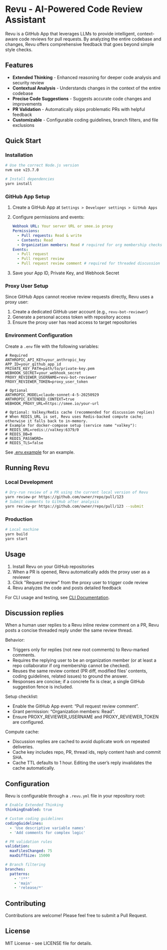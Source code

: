# Revu - AI-Powered Code Review Assistant

Revu is a GitHub App that leverages LLMs to provide intelligent, context-aware code reviews for pull requests. By analyzing the entire codebase and changes, Revu offers comprehensive feedback that goes beyond simple style checks.

## Features

- **Extended Thinking** - Enhanced reasoning for deeper code analysis and security review
- **Contextual Analysis** - Understands changes in the context of the entire codebase
- **Precise Code Suggestions** - Suggests accurate code changes and improvements
- **PR Validation** - Automatically skips problematic PRs with helpful feedback
- **Customizable** - Configurable coding guidelines, branch filters, and file exclusions

## Quick Start

### Installation

```bash
# Use the correct Node.js version
nvm use v23.7.0

# Install dependencies
yarn install
```

### GitHub App Setup

1. Create a GitHub App at `Settings > Developer settings > GitHub Apps`
1. Configure permissions and events:

   ```yaml
   Webhook URL: Your server URL or smee.io proxy
   Permissions:
     - Pull requests: Read & write
     - Contents: Read
     - Organization members: Read # required for org membership checks
   Events:
     - Pull request
     - Pull request review
     - Pull request review comment # required for threaded discussion replies
   ```

1. Save your App ID, Private Key, and Webhook Secret

### Proxy User Setup

Since GitHub Apps cannot receive review requests directly, Revu uses a proxy user:

1. Create a dedicated GitHub user account (e.g., `revu-bot-reviewer`)
2. Generate a personal access token with repository access
3. Ensure the proxy user has read access to target repositories

### Environment Configuration

Create a `.env` file with the following variables:

```env
# Required
ANTHROPIC_API_KEY=your_anthropic_key
APP_ID=your_github_app_id
PRIVATE_KEY_PATH=path/to/private-key.pem
WEBHOOK_SECRET=your_webhook_secret
PROXY_REVIEWER_USERNAME=revu-bot-reviewer
PROXY_REVIEWER_TOKEN=proxy_user_token

# Optional
ANTHROPIC_MODEL=claude-sonnet-4-5-20250929
ANTHROPIC_EXTENDED_CONTEXT=true
WEBHOOK_PROXY_URL=https://smee.io/your-url

# Optional: Valkey/Redis cache (recommended for discussion replies)
# When REDIS_URL is set, Revu uses Redis-backed compute cache; otherwise it falls back to in-memory.
# Example for docker-compose setup (service name "valkey"):
# REDIS_URL=redis://valkey:6379/0
# REDIS_DB=0
# REDIS_PASSWORD=
# REDIS_TLS=false
```

See [.env.example](.env.example) for an example.

## Running Revu

### Local Development

```bash
# Dry-run review of a PR using the current local version of Revu
yarn review-pr https://github.com/owner/repo/pull/123
# Submit comments to GitHub after analysis
yarn review-pr https://github.com/owner/repo/pull/123 --submit
```

### Production

```bash
# Local machine
yarn build
yarn start
```

## Usage

1. Install Revu on your GitHub repositories
2. When a PR is opened, Revu automatically adds the proxy user as a reviewer
3. Click "Request review" from the proxy user to trigger code review
4. Revu analyzes the code and posts detailed feedback

For CLI usage and testing, see [CLI Documentation](docs/cli-usage.md).

## Discussion replies

When a human user replies to a Revu inline review comment on a PR, Revu posts a concise threaded reply under the same review thread.

Behavior:

- Triggers only for replies (not new root comments) to Revu-marked comments.
- Requires the replying user to be an organization member (or at least a repo collaborator if org membership cannot be checked).
- Reuses the same review context (PR diff, modified files’ contents, coding guidelines, related issues) to ground the answer.
- Responses are concise; if a concrete fix is clear, a single GitHub suggestion fence is included.

Setup checklist:

- Enable the GitHub App event: “Pull request review comment”.
- Grant permission: “Organization members: Read”.
- Ensure PROXY_REVIEWER_USERNAME and PROXY_REVIEWER_TOKEN are configured.

Compute cache:

- Discussion replies are cached to avoid duplicate work on repeated deliveries.
- Cache key includes repo, PR, thread ids, reply content hash and commit SHA.
- Cache TTL defaults to 1 hour. Editing the user’s reply invalidates the cache automatically.

## Configuration

Revu is configurable through a `.revu.yml` file in your repository root:

```yaml
# Enable Extended Thinking
thinkingEnabled: true

# Custom coding guidelines
codingGuidelines:
  - 'Use descriptive variable names'
  - 'Add comments for complex logic'

# PR validation rules
validation:
  maxFilesChanged: 75
  maxDiffSize: 15000

# Branch filtering
branches:
  patterns:
    - '!**'
    - 'main'
    - 'release/*'
```

## Contributing

Contributions are welcome! Please feel free to submit a Pull Request.

## License

MIT License - see LICENSE file for details.
